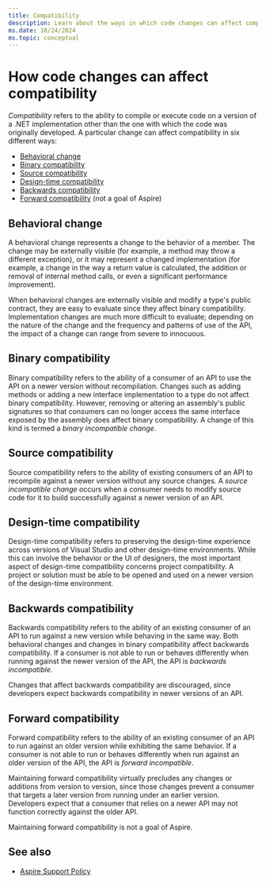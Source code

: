 ```yaml
---
title: Compatibility
description: Learn about the ways in which code changes can affect compatibility in .NET.
ms.date: 10/24/2024
ms.topic: conceptual
---
```

# How code changes can affect compatibility

*Compatibility* refers to the ability to compile or execute code on a version of a .NET implementation other than the one with which the code was originally developed. A particular change can affect compatibility in six different ways:

- [Behavioral change](#behavioral-change)
- [Binary compatibility](#binary-compatibility)
- [Source compatibility](#source-compatibility)
- [Design-time compatibility](#design-time-compatibility)
- [Backwards compatibility](#backwards-compatibility)
- [Forward compatibility](#forward-compatibility) (not a goal of Aspire)

## Behavioral change

A behavioral change represents a change to the behavior of a member. The change may be externally visible (for example, a method may throw a different exception), or it may represent a changed implementation (for example, a change in the way a return value is calculated, the addition or removal of internal method calls, or even a significant performance improvement).

When behavioral changes are externally visible and modify a type's public contract, they are easy to evaluate since they affect binary compatibility. Implementation changes are much more difficult to evaluate; depending on the nature of the change and the frequency and patterns of use of the API, the impact of a change can range from severe to innocuous.

## Binary compatibility

<span id="binary-incompatible"></span>

Binary compatibility refers to the ability of a consumer of an API to use the API on a newer version without recompilation. Changes such as adding methods or adding a new interface implementation to a type do not affect binary compatibility. However, removing or altering an assembly's public signatures so that consumers can no longer access the same interface exposed by the assembly does affect binary compatibility. A change of this kind is termed a *binary incompatible change*.

## Source compatibility

<span id="source-incompatible"></span>

Source compatibility refers to the ability of existing consumers of an API to recompile against a newer version without any source changes. A *source incompatible change* occurs when a consumer needs to modify source code for it to build successfully against a newer version of an API.

## Design-time compatibility

<span id="design-time-incompatible"></span>

Design-time compatibility refers to preserving the design-time experience across versions of Visual Studio and other design-time environments. While this can involve the behavior or the UI of designers, the most important aspect of design-time compatibility concerns project compatibility. A project or solution must be able to be opened and used on a newer version of the design-time environment.

## Backwards compatibility

<span id="backward-incompatible"></span>

Backwards compatibility refers to the ability of an existing consumer of an API to run against a new version while behaving in the same way. Both behavioral changes and changes in binary compatibility affect backwards compatibility. If a consumer is not able to run or behaves differently when running against the newer version of the API, the API is *backwards incompatible*.

Changes that affect backwards compatibility are discouraged, since developers expect backwards compatibility in newer versions of an API.

## Forward compatibility

<span id="forward-incompatible"></span>

Forward compatibility refers to the ability of an existing consumer of an API to run against an older version while exhibiting the same behavior. If a consumer is not able to run or behaves differently when run against an older version of the API, the API is *forward incompatible*.

Maintaining forward compatibility virtually precludes any changes or additions from version to version, since those changes prevent a consumer that targets a later version from running under an earlier version. Developers expect that a consumer that relies on a newer API may not function correctly against the older API.

Maintaining forward compatibility is not a goal of Aspire.

## See also

- [Aspire Support Policy](https://dotnet.microsoft.com/platform/support/policy/aspire)
